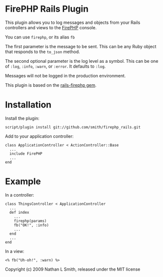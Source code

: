 FirePHP Rails Plugin
====================

This plugin allows you to log messages and objects from your Rails controllers and views to the [FirePHP][1] console.

You can use `firephp`, or its alias `fb`

The first parameter is the message to be sent. This can be any Ruby object that responds to the `to_json` method.

The second optional parameter is the log level as a symbol. This can be one of `:log`, `:info`, `:warn`, or `:error`. It defaults to `:log`.

Messages will not be logged in the production environment.

This plugin is based on the [rails-firephp gem][2].

Installation
============

Install the plugin:

    script/plugin install git://github.com/smith/firephp_rails.git

Add to your application controller:

    class ApplicationController < ActionController::Base
      ...
      include FirePHP
      ...
    end

Example
=======

In a controller:

    class ThingsController < ApplicationController
      ...
      def index
        ...
        firephp(params)
        fb("OK!", :info)
        ...
      end
      ...
    end

In a view:

    <% fb("Uh-oh!", :warn) %>

Copyright (c) 2009 Nathan L Smith, released under the MIT license


  [1]: http://www.firephp.org
  [2]: http://rubyforge.org/projects/rails-firephp/
